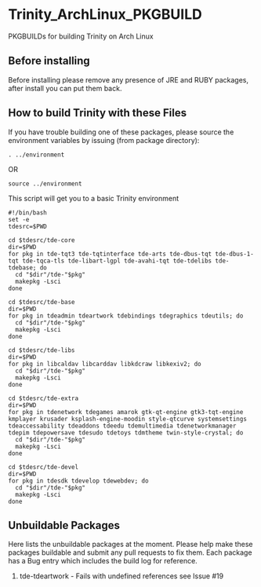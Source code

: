 # Trinity_ArchLinux_PKGBUILD
PKGBUILDs for building Trinity on Arch Linux

## Before installing
Before installing please remove any presence of JRE and RUBY packages, 
after install you can put them back.


## How to build Trinity with these Files
If you have trouble building one of these packages,
please source the environment variables by issuing (from package directory):
```
. ../environment
```
OR
```
source ../environment
```

This script will get you to a basic Trinity environment
```
#!/bin/bash
set -e
tdesrc=$PWD

cd $tdesrc/tde-core
dir=$PWD
for pkg in tde-tqt3 tde-tqtinterface tde-arts tde-dbus-tqt tde-dbus-1-tqt tde-tqca-tls tde-libart-lgpl tde-avahi-tqt tde-tdelibs tde-tdebase; do
  cd "$dir"/tde-"$pkg"
  makepkg -Lsci
done

cd $tdesrc/tde-base
dir=$PWD
for pkg in tdeadmin tdeartwork tdebindings tdegraphics tdeutils; do
  cd "$dir"/tde-"$pkg"
  makepkg -Lsci
done

cd $tdesrc/tde-libs
dir=$PWD
for pkg in libcaldav libcarddav libkdcraw libkexiv2; do
  cd "$dir"/tde-"$pkg"
  makepkg -Lsci
done

cd $tdesrc/tde-extra
dir=$PWD
for pkg in tdenetwork tdegames amarok gtk-qt-engine gtk3-tqt-engine kmplayer krusader ksplash-engine-moodin style-qtcurve systemsettings tdeaccessability tdeaddons tdeedu tdemultimedia tdenetworkmanager tdepim tdepowersave tdesudo tdetoys tdmtheme twin-style-crystal; do
  cd "$dir"/tde-"$pkg"
  makepkg -Lsci
done

cd $tdesrc/tde-devel
dir=$PWD
for pkg in tdesdk tdevelop tdewebdev; do
  cd "$dir"/tde-"$pkg"
  makepkg -Lsci
done
```

## Unbuildable Packages
Here lists the unbuildable packages at the moment. Please help make these packages buildable and submit any pull
requests to fix them. Each package has a Bug entry which includes the build log for reference.

1. tde-tdeartwork - Fails with undefined references see Issue #19
